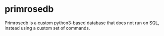 # primrosedb
Primrosedb is a custom python3-based database that does not run on SQL, instead using a custom set of commands.
